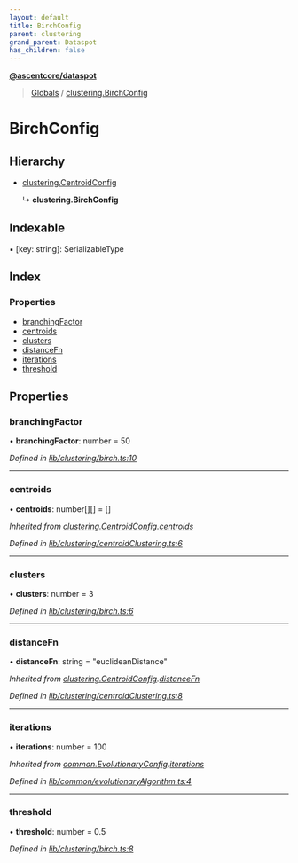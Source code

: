 ```yaml
---
layout: default
title: BirchConfig
parent: clustering
grand_parent: Dataspot
has_children: false
---
```


**[@ascentcore/dataspot](../README.md)**

> [Globals](../globals.md) / [clustering.BirchConfig](clustering_birchconfig)

# BirchConfig

## Hierarchy

* [clustering.CentroidConfig](clustering_centroidconfig)

  ↳ **clustering.BirchConfig**

## Indexable

▪ [key: string]: SerializableType

## Index

### Properties

* [branchingFactor](clustering_birchconfig#branchingfactor)
* [centroids](clustering_birchconfig#centroids)
* [clusters](clustering_birchconfig#clusters)
* [distanceFn](clustering_birchconfig#distancefn)
* [iterations](clustering_birchconfig#iterations)
* [threshold](clustering_birchconfig#threshold)

## Properties

### branchingFactor

•  **branchingFactor**: number = 50

*Defined in [lib/clustering/birch.ts:10](https://github.com/ascentcore/dataspot/blob/0dd3d5b/lib/clustering/birch.ts#L10)*

___

### centroids

•  **centroids**: number[][] = []

*Inherited from [clustering.CentroidConfig](clustering_centroidconfig).[centroids](clustering_centroidconfig#centroids)*

*Defined in [lib/clustering/centroidClustering.ts:6](https://github.com/ascentcore/dataspot/blob/0dd3d5b/lib/clustering/centroidClustering.ts#L6)*

___

### clusters

•  **clusters**: number = 3

*Defined in [lib/clustering/birch.ts:6](https://github.com/ascentcore/dataspot/blob/0dd3d5b/lib/clustering/birch.ts#L6)*

___

### distanceFn

•  **distanceFn**: string = "euclideanDistance"

*Inherited from [clustering.CentroidConfig](clustering_centroidconfig).[distanceFn](clustering_centroidconfig#distancefn)*

*Defined in [lib/clustering/centroidClustering.ts:8](https://github.com/ascentcore/dataspot/blob/0dd3d5b/lib/clustering/centroidClustering.ts#L8)*

___

### iterations

•  **iterations**: number = 100

*Inherited from [common.EvolutionaryConfig](common_evolutionaryconfig).[iterations](common_evolutionaryconfig#iterations)*

*Defined in [lib/common/evolutionaryAlgorithm.ts:4](https://github.com/ascentcore/dataspot/blob/0dd3d5b/lib/common/evolutionaryAlgorithm.ts#L4)*

___

### threshold

•  **threshold**: number = 0.5

*Defined in [lib/clustering/birch.ts:8](https://github.com/ascentcore/dataspot/blob/0dd3d5b/lib/clustering/birch.ts#L8)*
